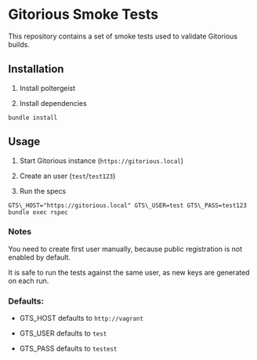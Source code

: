 # Gitorious Smoke Tests

This repository contains a set of smoke tests used to validate Gitorious builds.

## Installation

1. Install poltergeist

2. Install dependencies
```
bundle install
```

## Usage

1. Start Gitorious instance (`https://gitorious.local`)

2. Create an user (`test`/`test123`)

3. Run the specs
```
GTS\_HOST="https://gitorious.local" GTS\_USER=test GTS\_PASS=test123 bundle exec rspec
```

### Notes

You need to create first user manually, because public registration is not enabled by default.

It is safe to run the tests against the same user, as new keys are generated on each run.

### Defaults:

 * GTS\_HOST defaults to `http://vagrant`

 * GTS\_USER defaults to `test`

 * GTS\_PASS defaults to `testest`

